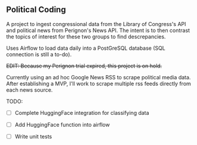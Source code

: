 ## Political Coding

A project to ingest congressional data from the Library of Congress's API and political news from Perignon's News API. The intent is to then contrast the topics of interest for these two groups to find descrepancies.

Uses Airflow to load data daily into a PostGreSQL database (SQL connection is still a to-do).

~~EDIT: Because my Perignon trial expired, this project is on hold.~~

Currently using an ad hoc Google News RSS to scrape political media data. After establishing a MVP, I'll work to scrape multiple rss feeds directly from each news source.

TODO:
- [ ] Complete HuggingFace integration for classifying data

- [ ] Add HuggingFace function into airflow

- [ ] Write unit tests

